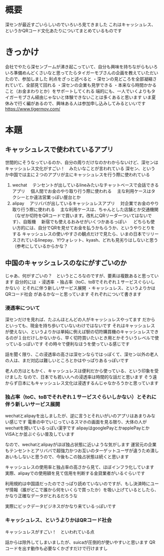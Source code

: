 # 概要
深センが最近すごいらしいのでいろいろ見てきました
これはキャッシュレス、というかQRコード文化あたりについてまとめているものです

# きっかけ
会社でやたら深センブームが沸き起こっていて、自分も興味を持ちながらもいろいろ準備めんどくさいなと思ってたらタイガーモブさんの企画を教えていただいたので、参加しました
利点をざっと述べると
・深センの見どころを全部凝縮されていて、全部見て回れる
・深センの企業も見学できる
・本来なら時間かかること（お金まわりとか）をサポートしてくれる
端的にも、一人でいくよりもタイガーモブさん経由じゃないと体験できないことは多くあると思います
いま夏休みで行く編があるので、興味ある人は参加申し込みしてみるといいです
https://www.tigermov.com/

# 本題
## キャッシュレスで使われているアプリ

世間的にそうなっているのか、自分の周りだけなのかわからないけど、深センはキャッシュレス文化がすごい！　みたいなことが言われている
深セン、というか中国では主に２つのアプリが主にキャッシュレスを行う際に使われている
1. wechat
　テンセントが出しているlineみたいなチャットベースで会話できるアプリ
　個人間でお金のやり取り行う際に使われる
　主な利用ケースはタクシーとか違法営業っぽい屋台とか
2. alipay
　アリババが出しているキャッシュレスアプリ
　対企業でお金のやり取り行う際に使われる
　主な利用ケースは、ちゃんとした店舗とか交通機関（なぜか切符をQRコードで買います。改札にQRリーダーついてはないです）、自販機
　新宿でも使えるおみせがいくつかあるっぽい
　
どちらも使い方的には、自分でQRを見せてお金を払うかもらうか、というやりとりをする
キャッシュレスの使いやすさの観点だけで見たら、いまの日本でリリースされているlinepay、Y!ウォレット、kyash、どれも見劣りはしないと思う（参考にしているからかな？


## 中国のキャッシュレスのなにがすごいのか
じゃあ、何がすごいの？　というところなのですが、要素は複数あると思っています
自分的には
・浸透率
・独占率（toC、toBでそれぞれ１サービスぐらいしかない）とそれに伴う新しいサービス展開
・キャッシュレス、というよりかはQRコード社会
があるかなーと思っています
それぞれについて書きます


### 浸透率について
深センだけを見れば、たぶんほとんどの人がキャッシュレスやってます
だからといっても、現金を持ち歩いていないわけではないです
それはキャッシュレスが使えない、というよりかは単純に例えば駅の切符購買機のキャッシュレスできるのが１台だけしかないから、早く切符買いたいとき用とかそういうレベルで使っているっぽいです
その時々で便利なほうを使っている感じです

話を聞く限り、この浸透率の高さは深センならではっぽくて、深セン以外の老人の人は、まだ対応は難しいところとかはやっぱりあるっぽいです

老人の方はともかく、キャッシュレスは便利だから使っている、という印象を受けました
なので、日本でも若い人への浸透率は時間的な話だと思います
そう遠からず日本にもキャッシュレス文化は浸透するんじゃなかろうかと思っています


### 独占率（toC、toBでそれぞれ１サービスぐらいしかない）とそれに伴う新しいサービス展開
wechatとalipayを出しましたが、逆に言うとそれいがいのアプリはあまりみない感じです
電車の中でいじっているスマホの画面を見る限り、大体の人がwechatを開いているっぽい漢字です
alipayはgooglePayとかapplePayとかViSAとか並ぶぐらい普及しています

なので、wechatとalipayがほぼ独占状態に近いような気がします
運営元の企業もテンセントとアリババで超強力かつお互いのターゲットユーザが違うため潰しあいもしないと思うので、今後もこの独占状態は続くと思います

キャッシュレスの使用率と独占率の高さから見て、ほぼインフラ化しています
実際、alipayでの使用額を見て信用を判断する金貸業者がいるぐらいです

利用規約は中国語だったのでさっぱり読めていないのですが、もし決済時にユーザ情報（誰がどこで誰から何をいくらで買ったか）を吸い上げているとしたら、かなり正確なデータがとれるだろうな

実際にビックデータビジネスがかなり来ているっぽいです

### キャッシュレス、というよりかはQRコード社会

キャッシュレスがすごい！　といわれている点













話からは除外してしまいましたが、suicaが圧倒的が使いやすいと思います
QRコードを出す動作も必要なくかざすだけで行けますし
